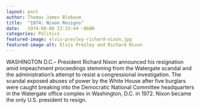 ```yaml
---
layout: post 
author: Thomas James Blobaum 
title:  "1974: Nixon Resigns"
date:   1974-08-08 22:33:44 -0600
categories: Politics
featured-image: elvis-presley-richard-nixon.jpg
featured-image-alt: Elvis Presley and Richard Nixon
---
```

WASHINGTON D.C.– President Richard Nixon announced his resignation amid impeachment proceedings stemming from the Watergate scandal and the administration’s attempt to resist a congressional investigation. The scandal exposed abuses of power by the White House after five burglars were caught breaking into the Democratic National Committee headquarters in the Watergate office complex in Washington, D.C. in 1972. Nixon became the only U.S. president to resign.
